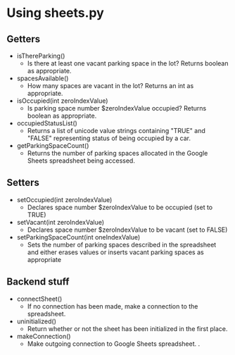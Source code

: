 # Using sheets.py

## Getters
* isThereParking()
    - Is there at least one vacant parking space in the lot? Returns boolean as appropriate.
* spacesAvailable()
    - How many spaces are vacant in the lot? Returns an int as appropriate.
* isOccupied(int zeroIndexValue)
    - Is parking space number $zeroIndexValue occupied? Returns boolean as appropriate.
* occupiedStatusList()
    - Returns a list of unicode value strings containing "TRUE" and "FALSE" representing status of being occupied by a car.
* getParkingSpaceCount()
    - Returns the number of parking spaces allocated in the Google Sheets spreadsheet being accessed.

## Setters
* setOccupied(int zeroIndexValue)
    - Declares space number $zeroIndexValue to be occupied (set to TRUE)
* setVacant(int zeroIndexValue)
    - Declares space number $zeroIndexValue to be vacant (set to FALSE)
* setParkingSpaceCount(int oneIndexValue)
    - Sets the number of parking spaces described in the spreadsheet and either erases values or inserts vacant parking spaces as appropriate

## Backend stuff
* connectSheet()
    - If no connection has been made, make a connection to the spreadsheet.
* uninitialized()
    - Return whether or not the sheet has been initialized in the first place.
* makeConnection()
    - Make outgoing connection to Google Sheets spreadsheet.
.
